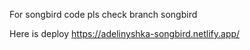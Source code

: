 For songbird code pls check branch songbird

Here is deploy https://adelinyshka-songbird.netlify.app/
